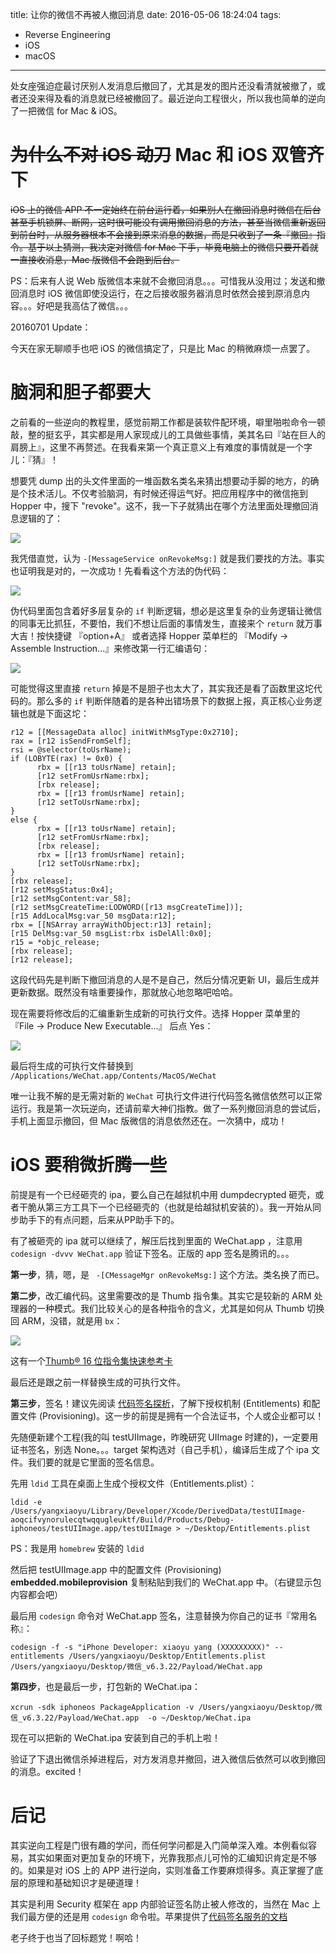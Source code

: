 title: 让你的微信不再被人撤回消息
date: 2016-05-06 18:24:04
tags:

- Reverse Engineering
- iOS
- macOS

---
处女座强迫症最讨厌别人发消息后撤回了，尤其是发的图片还没看清就被撤了，或者还没来得及看的消息就已经被撤回了。最近逆向工程很火，所以我也简单的逆向了一把微信 for Mac & iOS。

<!--more-->

# ~~为什么不对 iOS 动刀~~ Mac 和 iOS 双管齐下
~~iOS 上的微信 APP 不一定始终在前台运行着，如果别人在撤回消息时微信在后台甚至手机锁屏、断网，这时很可能没有调用撤回消息的方法，甚至当微信重新返回到前台时，从服务器根本不会接到原来消息的数据，而是只收到了一条『撤回』指令。基于以上猜测，我决定对微信 for Mac 下手，毕竟电脑上的微信只要开着就一直接收消息，Mac 版微信不会跑到后台。~~

PS：后来有人说 Web 版微信本来就不会撤回消息。。。可惜我从没用过；发送和撤回消息时 iOS 微信即使没运行，在之后接收服务器消息时依然会接到原消息内容。。。好吧是我高估了微信。。。

20160701 Update：

今天在家无聊顺手也吧 iOS 的微信搞定了，只是比 Mac 的稍微麻烦一点罢了。

# 脑洞和胆子都要大

之前看的一些逆向的教程里，感觉前期工作都是装软件配环境，噼里啪啦命令一顿敲，整的挺玄乎，其实都是用人家现成儿的工具做些事情，美其名曰『站在巨人的肩膀上』，这里不再赘述。在我看来第一个真正意义上有难度的事情就是一个字儿：『猜』！

想要凭 dump 出的头文件里面的一堆函数名类名来猜出想要动手脚的地方，的确是个技术活儿。不仅考验脑洞，有时候还得运气好。把应用程序中的微信拖到 Hopper 中，搜下 "revoke"。这不，我一下子就猜出在哪个方法里面处理撤回消息逻辑的了：

![](http://7ni3rk.com1.z0.glb.clouddn.com/WeChatReverseEngineeringwechat-findfuntion@2x.png)

我凭借直觉，认为 `-[MessageService onRevokeMsg:]` 就是我们要找的方法。事实也证明我是对的，一次成功！先看看这个方法的伪代码：

![](http://7ni3rk.com1.z0.glb.clouddn.com/WeChatReverseEngineeringwechat-pseudocode@2x.png)

伪代码里面包含着好多层复杂的 `if` 判断逻辑，想必是这里复杂的业务逻辑让微信的同事无比抓狂，不要怕，我们不想让后面的事情发生，直接来个 `return` 就万事大吉！按快捷键 『option+A』 或者选择 Hopper 菜单栏的 『Modify -> Assemble Instruction...』来修改第一行汇编语句：

![](http://7ni3rk.com1.z0.glb.clouddn.com/WeChatReverseEngineeringwechat-revokemsg@2x.png)

可能觉得这里直接 `return` 掉是不是胆子也太大了，其实我还是看了函数里这坨代码的。那么多的 `if` 判断伴随着的是各种出错场景下的数据上报，真正核心业务逻辑也就是下面这坨：

```
r12 = [[MessageData alloc] initWithMsgType:0x2710];
rax = [r12 isSendFromSelf];
rsi = @selector(toUsrName);
if (LOBYTE(rax) != 0x0) {
      rbx = [[r13 toUsrName] retain];
      [r12 setFromUsrName:rbx];
      [rbx release];
      rbx = [[r13 fromUsrName] retain];
      [r12 setToUsrName:rbx];
}
else {
      rbx = [[r13 toUsrName] retain];
      [r12 setFromUsrName:rbx];
      [rbx release];
      rbx = [[r13 fromUsrName] retain];
      [r12 setToUsrName:rbx];
}
[rbx release];
[r12 setMsgStatus:0x4];
[r12 setMsgContent:var_58];
[r12 setMsgCreateTime:LODWORD([r13 msgCreateTime])];
[r15 AddLocalMsg:var_50 msgData:r12];
rbx = [[NSArray arrayWithObject:r13] retain];
[r15 DelMsg:var_50 msgList:rbx isDelAll:0x0];
r15 = *objc_release;
[rbx release];
[r12 release];
```

这段代码先是判断下撤回消息的人是不是自己，然后分情况更新 UI，最后生成并更新数据。既然没有啥重要操作，那就放心地忽略吧哈哈。

现在需要将修改后的汇编重新生成新的可执行文件。选择 Hopper 菜单里的 『File -> Produce New Executable...』 后点 Yes：

![](http://7ni3rk.com1.z0.glb.clouddn.com/WeChatReverseEngineeringwechat-NewExecutable@2x.png)

最后将生成的可执行文件替换到 `/Applications/WeChat.app/Contents/MacOS/WeChat`

唯一让我不解的是无需对新的 `WeChat` 可执行文件进行代码签名微信依然可以正常运行。我是第一次玩逆向，还请前辈大神们指教。做了一系列撤回消息的尝试后，手机上面显示撤回，但 Mac 版微信的消息依然还在。一次猜中，成功！

# iOS 要稍微折腾一些

前提是有一个已经砸壳的 ipa，要么自己在越狱机中用 dumpdecrypted 砸壳，或者干脆从第三方工具下一个已经砸壳的（也就是给越狱机安装的）。我一开始从同步助手下的有点问题，后来从PP助手下的。

有了被砸壳的 ipa 就可以继续了，解压后找到里面的 WeChat.app ，注意用 `codesign -dvvv WeChat.app` 验证下签名。正版的 app 签名是腾讯的。。。

**第一步**，猜，嗯，是 ` -[CMessageMgr onRevokeMsg:]` 这个方法。类名换了而已。

**第二步**，改汇编代码。这里需要改的是 Thumb 指令集。其实它是较新的 ARM 处理器的一种模式。我们比较关心的是各种指令的含义，尤其是如何从 Thumb 切换回 ARM，没错，就是用 `bx`：

![](http://7ni3rk.com1.z0.glb.clouddn.com/WeChatReverseEngineering/wechat-ios.png)

这有一个[Thumb® 16 位指令集快速参考卡](http://infocenter.arm.com/help/topic/com.arm.doc.qrc0006ec/QRC0006_UAL16.pdf)

最后还是跟之前一样替换生成的可执行文件。

**第三步**，签名！建议先阅读 [代码签名探析](http://objccn.io/issue-17-2/)，了解下授权机制 (Entitlements) 和配置文件 (Provisioning)。这一步的前提是拥有一个合法证书，个人或企业都可以！

先随便新建个工程(我的叫 testUIImage，昨晚研究 UIImage 时建的)，一定要用证书签名，别选 None。。。target 架构选对（自己手机），编译后生成了个 ipa 文件。我们要的就是它里面的签名信息。

先用 `ldid` 工具在桌面上生成个授权文件（Entitlements.plist）：

```
ldid -e /Users/yangxiaoyu/Library/Developer/Xcode/DerivedData/testUIImage-aoqcifvynorulecqtwqqugleuktf/Build/Products/Debug-iphoneos/testUIImage.app/testUIImage > ~/Desktop/Entitlements.plist
```

PS：我是用 `homebrew` 安装的 `ldid`

然后把 testUIImage.app 中的配置文件 (Provisioning) **embedded.mobileprovision** 复制粘贴到我们的 WeChat.app 中。（右键显示包内容都会吧）

最后用 `codesign` 命令对 WeChat.app 签名，注意替换为你自己的证书『常用名称』：

```
codesign -f -s "iPhone Developer: xiaoyu yang (XXXXXXXXX)" --entitlements /Users/yangxiaoyu/Desktop/Entitlements.plist /Users/yangxiaoyu/Desktop/微信_v6.3.22/Payload/WeChat.app
```

**第四步**，也是最后一步，打包新的 WeChat.ipa：

```
xcrun -sdk iphoneos PackageApplication -v /Users/yangxiaoyu/Desktop/微信_v6.3.22/Payload/WeChat.app  -o ~/Desktop/WeChat.ipa
```

现在可以把新的 WeChat.ipa 安装到自己的手机上啦！

验证了下退出微信杀掉进程后，对方发消息并撤回，进入微信后依然可以收到撤回的消息。excited！

# 后记

其实逆向工程是门很有趣的学问，而任何学问都是入门简单深入难。本例看似容易，其实如果面对更加复杂的环境下，光靠我那点儿可怜的汇编知识肯定是不够的。如果是对 iOS 上的 APP 进行逆向，实则准备工作要麻烦得多。真正掌握了底层的原理和基础知识才是硬道理！

其实是利用 Security 框架在 app 内部验证签名防止被人修改的，当然在 Mac 上我们最方便的还是用 `codesign` 命令啦。苹果提供了[代码签名服务的文档](https://developer.apple.com/library/mac/documentation/Security/Reference/CodeSigningRef/index.html#//apple_ref/doc/uid/TP40008151-CH2-SW27)

老子终于也当了回标题党！啊哈！
